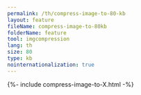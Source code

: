 ```yaml
---
permalink: /th/compress-image-to-80-kb
layout: feature
fileName: compress-image-to-80kb
folderName: feature
tool: imgcompression
lang: th
size: 80
type: kb
nointernationalization: true
---
```

{%- include compress-image-to-X.html -%}       

